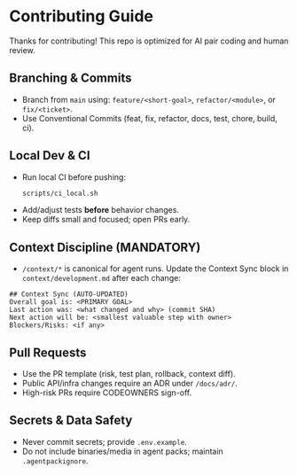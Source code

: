 
# Contributing Guide

Thanks for contributing! This repo is optimized for AI pair coding and human review.

## Branching & Commits
- Branch from `main` using: `feature/<short-goal>`, `refactor/<module>`, or `fix/<ticket>`.
- Use Conventional Commits (feat, fix, refactor, docs, test, chore, build, ci).

## Local Dev & CI
- Run local CI before pushing:
  ```bash
  scripts/ci_local.sh
  ```
- Add/adjust tests **before** behavior changes.
- Keep diffs small and focused; open PRs early.

## Context Discipline (MANDATORY)
- `/context/*` is canonical for agent runs. Update the Context Sync block in `context/development.md` after each change:
```
## Context Sync (AUTO-UPDATED)
Overall goal is: <PRIMARY GOAL>
Last action was: <what changed and why> (commit SHA)
Next action will be: <smallest valuable step with owner>
Blockers/Risks: <if any>
```

## Pull Requests
- Use the PR template (risk, test plan, rollback, context diff).
- Public API/infra changes require an ADR under `/docs/adr/`.
- High-risk PRs require CODEOWNERS sign-off.

## Secrets & Data Safety
- Never commit secrets; provide `.env.example`.
- Do not include binaries/media in agent packs; maintain `.agentpackignore`.
